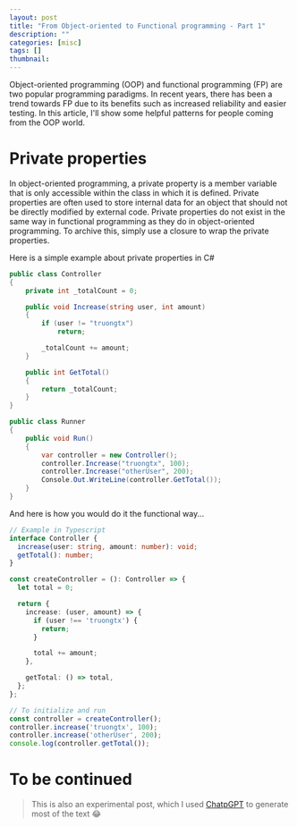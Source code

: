 ```yaml
---
layout: post
title: "From Object-oriented to Functional programming - Part 1"
description: ""
categories: [misc]
tags: []
thumbnail:
---
```


Object-oriented programming (OOP) and functional programming (FP) are two popular programming
paradigms. In recent years, there has been a trend towards FP due to its benefits such as increased
reliability and easier testing. In this article, I'll show some helpful patterns for people coming
from the OOP world.

# Private properties

In object-oriented programming, a private property is a member variable that is only
accessible within the class in which it is defined. Private properties are often used to store
internal data for an object that should not be directly modified by external code. Private
properties do not exist in the same way in functional programming as they do in object-oriented
programming. To archive this, simply use a closure to wrap the private properties.

Here is a simple example about private properties in C#

```csharp
public class Controller
{
    private int _totalCount = 0;

    public void Increase(string user, int amount)
    {
        if (user != "truongtx")
            return;

        _totalCount += amount;
    }

    public int GetTotal()
    {
        return _totalCount;
    }
}

public class Runner
{
    public void Run()
    {
        var controller = new Controller();
        controller.Increase("truongtx", 100);
        controller.Increase("otherUser", 200);
        Console.Out.WriteLine(controller.GetTotal());
    }
}
```

And here is how you would do it the functional way...

<!-- more -->

```typescript
// Example in Typescript
interface Controller {
  increase(user: string, amount: number): void;
  getTotal(): number;
}

const createController = (): Controller => {
  let total = 0;

  return {
    increase: (user, amount) => {
      if (user !== 'truongtx') {
        return;
      }

      total += amount;
    },

    getTotal: () => total,
  };
};

// To initialize and run
const controller = createController();
controller.increase('truongtx', 100);
controller.increase('otherUser', 200);
console.log(controller.getTotal());
```

# To be continued

> This is also an experimental post, which I used [ChatpGPT](https://openai.com/blog/chatgpt/) to
> generate most of the text 😂
